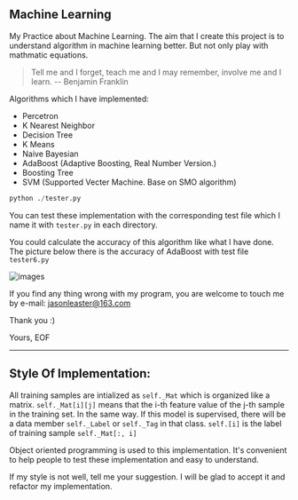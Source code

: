 ## Machine Learning

My Practice about Machine Learning. The aim that I create this project is to understand algorithm in machine learning better. But not only play with mathmatic equations.

> Tell me and I forget, teach me and I may remember, involve me and I learn. -- Benjamin Franklin

Algorithms which I have implemented:

* Percetron
* K Nearest Neighbor
* Decision Tree
* K Means
* Naive Bayesian
* AdaBoost (Adaptive Boosting, Real Number Version.)
* Boosting Tree
* SVM (Supported Vecter Machine. Base on SMO algorithm)

``` python
python ./tester.py
```

You can test these implementation with the corresponding test file which I name it with `tester.py` in each directory.

You could calculate the accuracy of this algorithm like what I have done.
The picture below there is the accuracy of AdaBoost with test file `tester6.py`

![images](https://github.com/jasonleaster/Machine_Learning/blob/master/accuracy.png)


If you find any thing wrong with my program, you are welcome to touch me by e-mail: jasonleaster@163.com

Thank you :)

Yours, EOF

----

## Style Of Implementation:

All training samples are intialized as `self._Mat` which is organized like a matrix. `self._Mat[i][j]` means that the i-th feature value of the j-th sample in the training set. In the same way. If this model is supervised, there will be a data member `self._Label` or `self._Tag` in that class. `self.[i]` is the label of training sample `self._Mat[:, i]`

Object oriented programming is used to this implementation. It's convenient to help people to test these implementation and easy to understand.

If my style is not well, tell me your suggestion. I will be glad to accept it and refactor my implementation.

